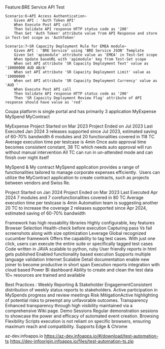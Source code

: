 Feature:BRE Service API Test 

	Scenario:6~API Access Authentication~
		Given API : 'Auth Token API'
		When Execute Post API call
		Then Validate API response HTTP status code as '200'
		Then Get 'Auth Token' attribute value from API Response and store in Test-Set scope as 'AuthToken'

	Scenario:7~SR Capacity Deployment Rule for EMEA module~
		Given API : 'BRE Service' using 'BRE Service JSON' Template
		Given Set 'apimodule' attribute value as 'EMEA' in Test-Set scope
		When Update baseURL with 'apimodule' key from Test-Set scope
		When set API attribute 'SR Capacity Deployment Text' value as '10000000 AUD AB/A'
		When set API attribute 'SR Capacity Deployment Limit' value as '10000000 '
		When set API attribute 'SR Capacity Deployment Currency' value as 'AUD '
		When Execute Post API call
		Then Validate API response HTTP status code as '200'
		Then 'SR Capacity Deployment Review Flag' attribute of API response should have value as 'red'

Coupa platform is single portal and has primarily 3 application
MyExpense
MySpend
MyContract

MyExpense
Project Started on Mar 2023
Project Ended on Jul 2023
Last Executed Jan 2024
3 releases supported since Jul 2023, estimated saving of 60-70% bandwidth
6 modules and 20 functionalities covered in 118 TC
Average execution time per testcase is 4min
Once auto approval time becomes consistent constant, 38 TC which needs auto approval will run without manual intervention
All TC can run in un-attended mode and can finish over night itself

MySpend & My contract
MySpend application provides a range of functionalities tailored to manage corporate expenses efficiently. 
Users can utilize the MyContract application to create contracts, such as projects between vendors and Swiss Re.

Project Started on Jan 2024
Project Ended on Mar 2023
Last Executed Apr 2024
7 modules and 7 corefunctionalities covered in 80 TC
Average execution time per testcase is 4min
Automation team is suggesting another 20 TC to increase the coverage
2 releases supported since Apr 2024, estimated saving of 60-70% bandwidth


Framework has high reusability libraries
Highly configurable, key features
Browser Selection
Health-check before execution
Capturing pass Vs fail screenshots along with size optimization
Leverage Global recognized cucumber framework
Offers the capability to tag test cases. With just one click, users can execute the entire suite or specifically tagged test cases
Code written in JAVA scalable to python, ruby
User friendly reports in html gets published 
Enabled functionality based execution
Supports multiple language validation
Internet Scalable 
Detail documentation enable new joiner to become productive in short span
Execution reports integration with cloud based Power BI dashboard
Ability to create and clean the test data
10+ resources are trained and available 


Best Practices :
Weekly Reporting & Stakeholder Engagement​
Consistent distribution of weekly status reports to stakeholders.​
Active participation in MySpends  progress and review meetings​
Risk Mitigation​
Active highlighting of potential risks to preempt any unfavorable outcomes.​
Transparency
Enhanced transparency through high visibility maintained via a comprehensive Wiki page.​
Demo Sessions​
Regular demonstration sessions to showcase the power and efficacy of automated event creation.​
Browsing Flexibility
Scripts execution is not reliant on specific browsers, ensuring maximum reach and compatibility. Supports Edge & Chrome​​​





az-dev.infoapps.io
https://az-dev.infoapps.io/#/download/test-automation-ts
https://dev-infoorigin.infoapps.io/files/test-automation-ts.zip
